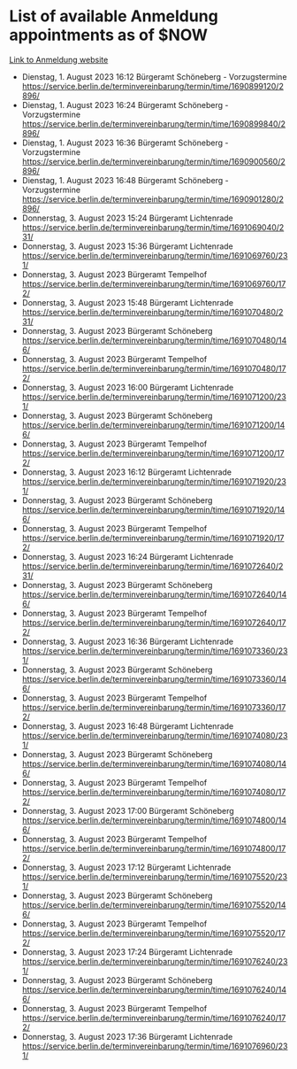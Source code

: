 # List of available Anmeldung appointments as of $NOW
[Link to Anmeldung website](https://service.berlin.de/terminvereinbarung/termin/tag.php?termin=1&anliegen[]=120686&dienstleisterlist=122210,122217,327316,122219,327312,122227,327314,122231,327346,122243,327348,122254,122252,329742,122260,329745,122262,329748,122271,327278,122273,327274,122277,327276,330436,122280,327294,122282,327290,122284,327292,122291,327270,122285,327266,122286,327264,122296,327268,150230,329760,122297,327286,122294,327284,122312,329763,122314,329775,122304,327330,122311,327334,122309,327332,317869,122281,327352,122279,329772,122283,122276,327324,122274,327326,122267,329766,122246,327318,122251,327320,122257,327322,122208,327298,122226,327300&herkunft=http%3A%2F%2Fservice.berlin.de%2Fdienstleistung%2F120686%2F)
- Dienstag, 1. August 2023 16:12 Bürgeramt Schöneberg - Vorzugstermine https://service.berlin.de/terminvereinbarung/termin/time/1690899120/2896/
- Dienstag, 1. August 2023 16:24 Bürgeramt Schöneberg - Vorzugstermine https://service.berlin.de/terminvereinbarung/termin/time/1690899840/2896/
- Dienstag, 1. August 2023 16:36 Bürgeramt Schöneberg - Vorzugstermine https://service.berlin.de/terminvereinbarung/termin/time/1690900560/2896/
- Dienstag, 1. August 2023 16:48 Bürgeramt Schöneberg - Vorzugstermine https://service.berlin.de/terminvereinbarung/termin/time/1690901280/2896/
- Donnerstag, 3. August 2023 15:24 Bürgeramt Lichtenrade https://service.berlin.de/terminvereinbarung/termin/time/1691069040/231/
- Donnerstag, 3. August 2023 15:36 Bürgeramt Lichtenrade https://service.berlin.de/terminvereinbarung/termin/time/1691069760/231/
- Donnerstag, 3. August 2023  Bürgeramt Tempelhof https://service.berlin.de/terminvereinbarung/termin/time/1691069760/172/
- Donnerstag, 3. August 2023 15:48 Bürgeramt Lichtenrade https://service.berlin.de/terminvereinbarung/termin/time/1691070480/231/
- Donnerstag, 3. August 2023  Bürgeramt Schöneberg https://service.berlin.de/terminvereinbarung/termin/time/1691070480/146/
- Donnerstag, 3. August 2023  Bürgeramt Tempelhof https://service.berlin.de/terminvereinbarung/termin/time/1691070480/172/
- Donnerstag, 3. August 2023 16:00 Bürgeramt Lichtenrade https://service.berlin.de/terminvereinbarung/termin/time/1691071200/231/
- Donnerstag, 3. August 2023  Bürgeramt Schöneberg https://service.berlin.de/terminvereinbarung/termin/time/1691071200/146/
- Donnerstag, 3. August 2023  Bürgeramt Tempelhof https://service.berlin.de/terminvereinbarung/termin/time/1691071200/172/
- Donnerstag, 3. August 2023 16:12 Bürgeramt Lichtenrade https://service.berlin.de/terminvereinbarung/termin/time/1691071920/231/
- Donnerstag, 3. August 2023  Bürgeramt Schöneberg https://service.berlin.de/terminvereinbarung/termin/time/1691071920/146/
- Donnerstag, 3. August 2023  Bürgeramt Tempelhof https://service.berlin.de/terminvereinbarung/termin/time/1691071920/172/
- Donnerstag, 3. August 2023 16:24 Bürgeramt Lichtenrade https://service.berlin.de/terminvereinbarung/termin/time/1691072640/231/
- Donnerstag, 3. August 2023  Bürgeramt Schöneberg https://service.berlin.de/terminvereinbarung/termin/time/1691072640/146/
- Donnerstag, 3. August 2023  Bürgeramt Tempelhof https://service.berlin.de/terminvereinbarung/termin/time/1691072640/172/
- Donnerstag, 3. August 2023 16:36 Bürgeramt Lichtenrade https://service.berlin.de/terminvereinbarung/termin/time/1691073360/231/
- Donnerstag, 3. August 2023  Bürgeramt Schöneberg https://service.berlin.de/terminvereinbarung/termin/time/1691073360/146/
- Donnerstag, 3. August 2023  Bürgeramt Tempelhof https://service.berlin.de/terminvereinbarung/termin/time/1691073360/172/
- Donnerstag, 3. August 2023 16:48 Bürgeramt Lichtenrade https://service.berlin.de/terminvereinbarung/termin/time/1691074080/231/
- Donnerstag, 3. August 2023  Bürgeramt Schöneberg https://service.berlin.de/terminvereinbarung/termin/time/1691074080/146/
- Donnerstag, 3. August 2023  Bürgeramt Tempelhof https://service.berlin.de/terminvereinbarung/termin/time/1691074080/172/
- Donnerstag, 3. August 2023 17:00 Bürgeramt Schöneberg https://service.berlin.de/terminvereinbarung/termin/time/1691074800/146/
- Donnerstag, 3. August 2023  Bürgeramt Tempelhof https://service.berlin.de/terminvereinbarung/termin/time/1691074800/172/
- Donnerstag, 3. August 2023 17:12 Bürgeramt Lichtenrade https://service.berlin.de/terminvereinbarung/termin/time/1691075520/231/
- Donnerstag, 3. August 2023  Bürgeramt Schöneberg https://service.berlin.de/terminvereinbarung/termin/time/1691075520/146/
- Donnerstag, 3. August 2023  Bürgeramt Tempelhof https://service.berlin.de/terminvereinbarung/termin/time/1691075520/172/
- Donnerstag, 3. August 2023 17:24 Bürgeramt Lichtenrade https://service.berlin.de/terminvereinbarung/termin/time/1691076240/231/
- Donnerstag, 3. August 2023  Bürgeramt Schöneberg https://service.berlin.de/terminvereinbarung/termin/time/1691076240/146/
- Donnerstag, 3. August 2023  Bürgeramt Tempelhof https://service.berlin.de/terminvereinbarung/termin/time/1691076240/172/
- Donnerstag, 3. August 2023 17:36 Bürgeramt Lichtenrade https://service.berlin.de/terminvereinbarung/termin/time/1691076960/231/
